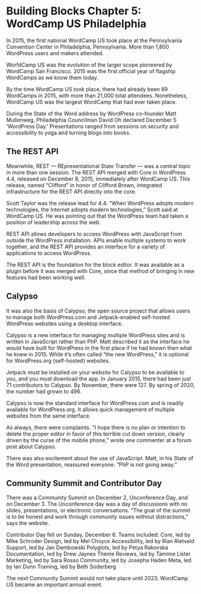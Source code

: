 # Building Blocks Chapter 5: WordCamp US Philadelphia

In 2015, the first national WordCamp US took place at the Pennsylvania Convention Center in Philadelphia, Pennsylvania. More than 1,800 WordPress users and makers attended. 

WorfdCamp US was the evolution of the larger scope pioneered by WordCamp San Francisco. 2015 was the first official year of flagship WordCamps as we know them today.

By the time WordCamp US took place, there had already been 89 WordCamps in 2015, with more than 21,000 total attendees. Nonetheless, WordCamp US was the largest WordCamp that had ever taken place. 

During the State of the Word address by WordPress co-founder Matt Mullenweg, Philadelphia Councilman David Oh declared December 5 ‘WordPress Day.’ Presentations ranged from sessions on security and accessibility to yoga and turning blogs into books. 

## The REST API

Meanwhile, REST — REpresentational State Transfer — was a central topic in more than one session. The REST API merged with Core in WordPress 4.4, released on December 8, 2015, immediately after WordCamp US. This release, named “Clifford” in honor of Clifford Brown, integrated infrastructure for the REST API directly into the core. 

Scott Taylor was the release lead for 4.4. “When WordPress adopts modern technologies, the Internet adopts modern technologies,” Scott said at WordCamp US. He was pointing out that the WordPress team had taken a position of leadership across the web.

REST API allows developers to access WordPress with JavaScript from outside the WordPress installation. APIs enable multiple systems to work together, and the REST API provides an interface for a variety of applications to access WordPress.

The REST API is the foundation for the block editor. It was available as a plugin before it was merged with Core, since that method of bringing in new features had been working well. 

## Calypso

It was also the basis of Calypso, the open source project that allows users to manage both WordPress.com and Jetpack-enabled self-hosted WordPress websites using a desktop interface.


Calypso is a new interface for managing multiple WordPress sites and is written in JavaScript rather than PhP. Matt described it as the interface he would have built for WordPress in the first place if he had known then what he knew in 2015. While it’s often called “the new WordPress,” it is optional for WordPress.org (self-hosted) websites.

Jetpack must be installed on your website for Calypso to be available to you, and you must download the app. In January 2015, there had been just 71 contributors to Calypso. By November, there were 127. By spring of 2020, the number had grown to 496.

Calypso is now the standard interface for WordPress.com and is readily available for WordPress.org. It allows quick management of multiple websites from the same interface.

As always, there were complaints. “I hope there is no plan or intention to delete the proper editor in favor of this terrible cut down version, clearly driven by the curse of the mobile phone,” wrote one commenter at a forum post about Calypso.

There was also excitement about the use of JavaScript. Matt, in his State of the Word presentation, reassured everyone: “PhP is not going away.”

## Community Summit and Contributor Day

There was a Community Summit on December 2, Unconference Day, and on December 3. The Unconference day was a day of discussions with no slides, presentations, or electronic conversations. “The goal of the summit is to be honest and work through community issues without distractions,” says the website. 

Contributor Day fell on Sunday, December 6. Teams included:
Core, led by Mike Schroder
Design, led by Mel Choyce
Accessibility, led by Rian Rietveld
Support, led by Jan Dembowski
Polyglots, led by Petya Rakovska
Documentation, led by Drew Jaynes
Theme Reviews, led by Tammie Lister
Marketing, led by Sara Rosso
Community, led by Josepha Haden
Meta, led by Ian Dunn
Training, led by Beth Soderberg

The next Community Summit would not take place until 2023. WordCamp US became an important annual event.


